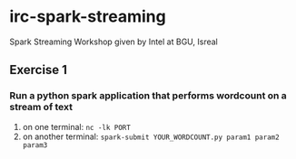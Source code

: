 # irc-spark-streaming
Spark Streaming Workshop given by Intel at BGU, Isreal

## Exercise 1
### Run a python spark application that performs wordcount on a stream of text
1. on one terminal:
    `nc -lk PORT`
2. on another terminal:
    `spark-submit YOUR_WORDCOUNT.py param1 param2 param3`
